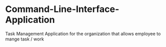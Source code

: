 # Command-Line-Interface-Application
Task Management Application for the organization that allows employee to mange task / work
